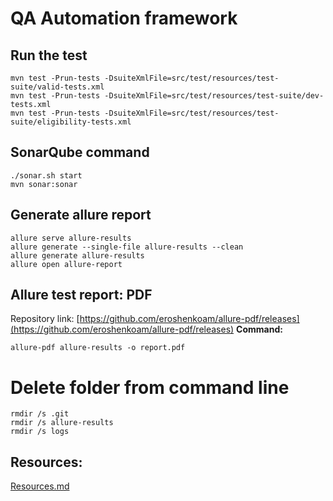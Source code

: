 # QA Automation framework

## Run the test
```shell
mvn test -Prun-tests -DsuiteXmlFile=src/test/resources/test-suite/valid-tests.xml
mvn test -Prun-tests -DsuiteXmlFile=src/test/resources/test-suite/dev-tests.xml
mvn test -Prun-tests -DsuiteXmlFile=src/test/resources/test-suite/eligibility-tests.xml
```

## SonarQube command
```shell
./sonar.sh start
mvn sonar:sonar
```

## Generate allure report
```
allure serve allure-results
allure generate --single-file allure-results --clean
allure generate allure-results
allure open allure-report
```
## Allure test report: PDF
Repository link: [https://github.com/eroshenkoam/allure-pdf/releases](https://github.com/eroshenkoam/allure-pdf/releases)
**Command:**
```shell
allure-pdf allure-results -o report.pdf
```

# Delete folder from command line
```
rmdir /s .git
rmdir /s allure-results
rmdir /s logs
```

## Resources:
[Resources.md](/Resources.md)



